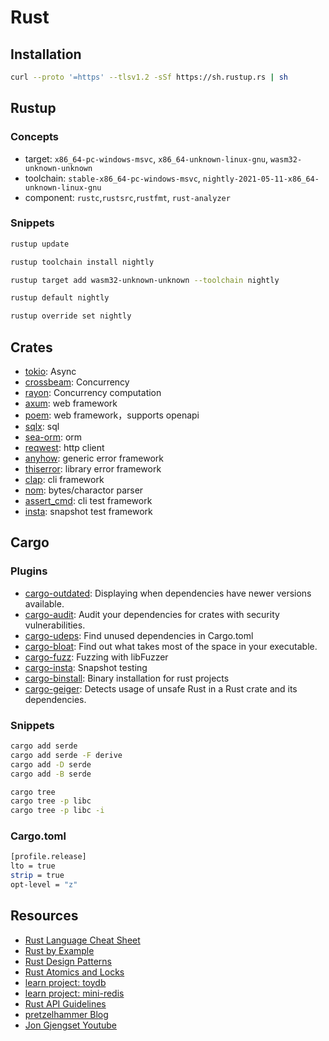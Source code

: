 # Rust

## Installation

```sh
curl --proto '=https' --tlsv1.2 -sSf https://sh.rustup.rs | sh
```

## Rustup

### Concepts

- target: `x86_64-pc-windows-msvc`, `x86_64-unknown-linux-gnu`, `wasm32-unknown-unknown`  
- toolchain: `stable-x86_64-pc-windows-msvc`, `nightly-2021-05-11-x86_64-unknown-linux-gnu`
- component: `rustc`,`rustsrc`,`rustfmt`, `rust-analyzer`

### Snippets

```sh
rustup update 

rustup toolchain install nightly

rustup target add wasm32-unknown-unknown --toolchain nightly

rustup default nightly

rustup override set nightly
```

## Crates 

- [tokio](https://docs.rs/tokio): Async 
- [crossbeam](https://docs.rs/crossbeam): Concurrency
- [rayon](https://docs.rs/rayon): Concurrency computation
- [axum](https://docs.rs/axum): web framework
- [poem](https://docs.rs/poem): web framework，supports openapi
- [sqlx](https://docs.rs/sqlx): sql
- [sea-orm](https://docs.rs/sea-orm): orm
- [reqwest](https://docs.rs/reqwest): http client
- [anyhow](https://docs.rs/anyhow): generic error framework
- [thiserror](https://docs.rs/thiserror): library error framework
- [clap](https://docs.rs/clap): cli framework
- [nom](https://docs.rs/nom): bytes/charactor parser
- [assert_cmd](https://docs.rs/assert_cmd): cli test framework
- [insta](https://docs.rs/insta): snapshot test framework

## Cargo

### Plugins

- [cargo-outdated](https://github.com/kbknapp/cargo-outdated): Displaying when dependencies have newer versions available.
- [cargo-audit](https://github.com/RustSec/rustsec/tree/main/cargo-audit): Audit your dependencies for crates with security vulnerabilities.
- [cargo-udeps](https://github.com/est31/cargo-udeps): Find unused dependencies in Cargo.toml
- [cargo-bloat](https://github.com/RazrFalcon/cargo-bloat): Find out what takes most of the space in your executable.
- [cargo-fuzz](https://github.com/rust-fuzz/cargo-fuzz): Fuzzing with libFuzzer
- [cargo-insta](https://github.com/mitsuhiko/insta): Snapshot testing
- [cargo-binstall](https://github.com/cargo-bins/cargo-binstall): Binary installation for rust projects
- [cargo-geiger](https://github.com/rust-secure-code/cargo-geiger): Detects usage of unsafe Rust in a Rust crate and its dependencies.

### Snippets

```sh
cargo add serde
cargo add serde -F derive
cargo add -D serde
cargo add -B serde

cargo tree
cargo tree -p libc
cargo tree -p libc -i
```

### Cargo.toml


```sh
[profile.release]
lto = true
strip = true
opt-level = "z"
```

## Resources

- [Rust Language Cheat Sheet](https://cheats.rs/)
- [Rust by Example](https://doc.rust-lang.org/rust-by-example)
- [Rust Design Patterns](https://rust-unofficial.github.io/patterns/intro.html)
- [Rust Atomics and Locks](https://marabos.nl/atomics/)
- [learn project: toydb](https://github.com/erikgrinaker/toydb)
- [learn project: mini-redis](https://github.com/tokio-rs/mini-redis)
- [Rust API Guidelines](https://rust-lang.github.io/api-guidelines/about.html)
- [pretzelhammer Blog](https://github.com/pretzelhammer/rust-blog)
- [Jon Gjengset Youtube](https://www.youtube.com/channel/UC_iD0xppBwwsrM9DegC5cQQ)